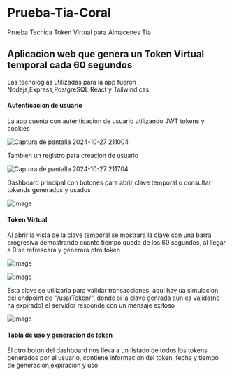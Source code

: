# Prueba-Tia-Coral
Prueba Tecnica Token Virtual para Almacenes Tia

<h2>Aplicacion web que genera un Token Virtual temporal cada 60 segundos</h2>
Las tecnologias utilizadas para la app fueron Nodejs,Express,PostgreSQL,React y Tailwind.css

<h4>Autenticacion de usuario</h4>
<p>
La app cuenta con autenticacion de usuario utilizando JWT tokens y cookies  
</p>

![Captura de pantalla 2024-10-27 211004](https://github.com/user-attachments/assets/969d0270-2828-41d6-bc5e-7ee7e24365e3)

<p>Tambien un registro para creacion de usuario</p>


![Captura de pantalla 2024-10-27 211704](https://github.com/user-attachments/assets/4072b10b-8521-43c6-acb7-414c8ecf8eaf)

<p>Dashboard principal con botones para abrir clave temporal o consultar tokends generados y usados</p>

![image](https://github.com/user-attachments/assets/74aa7a8f-38e6-40d8-bd41-6e85aa9517ff)

<h4>Token Virtual</h4>
<p>Al abrir la vista de la clave temporal se mostrara la clave con una barra progresiva demostrando cuanto tiempo queda de los 60 segundos, al llegar a 0 se refrescara y generara otro token</p>

![image](https://github.com/user-attachments/assets/4e669b65-f686-43c9-b347-fcce343dd77c)

![image](https://github.com/user-attachments/assets/e9d91710-3c94-4dbe-b796-eb85bb1ed7e4)

<p>Esta clave se utilizaria para validar transacciones, aqui hay ua simulacion del endpoint de "/usarToken/", donde si la clave genrada aun es valida(no ha expirado) el servidor responde con un mensaje exitoso</p>

![image](https://github.com/user-attachments/assets/1da115af-c9d1-46ab-a40b-2fef1a909153)

<h4>Tabla de uso y generacion de token</h4>
<p>El otro boton del dashboard nos lleva a un listado de todos los tokens generados por el usuario, contiene informacion del token, fecha y tiempo de generacion,expiracion y uso</p>

